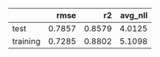 |          |   rmse |     r2 |   avg_nll |
|:---------|-------:|-------:|----------:|
| test     | 0.7857 | 0.8579 |    4.0125 |
| training | 0.7285 | 0.8802 |    5.1098 |